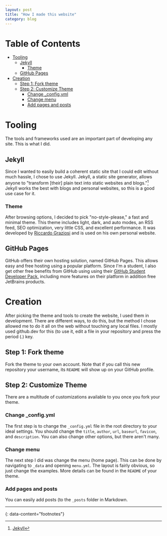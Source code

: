 ```yaml
---
layout: post
title: "How I made this website"
category: blog
---
```

# Table of Contents
- [Tooling](#tooling)
   * [Jekyll](#jekyll)
      + [Theme](#theme)
   * [GitHub Pages](#github-pages)
- [Creation](#creation)
   * [Step 1: Fork theme](#step-1-fork-theme)
   * [Step 2: Customize Theme](#step-2-customize-theme)
      + [Change _config.yml](#change-_configyml)
      + [Change menu](#change-menu)
      + [Add pages and posts](#add-pages-and-posts)

# Tooling

The tools and frameworks used are an important part of developing any site. This is what I did.

## Jekyll
Since I wanted to easily build a coherent static site that I could edit without much hassle, I chose to use Jekyll. Jekyll, a static site generator, allows anyone to "transform [their] plain text into static websites and blogs."[^1] Jekyll works the best with blogs and personal websites, so this is a good use case for it.
### Theme
After browsing options, I decided to pick "no-style-please," a fast and minimal theme. This theme includes light, dark, and auto modes, an RSS feed, SEO optimization, very little CSS, and excellent performance. It was developed by [Riccardo Graziosi](https://riggraz.dev) and is used on his own personal website. 

## GitHub Pages
GitHub offers their own hosting solution, named GitHub Pages. This allows easy and free hosting using a popular platform. Since I'm a student, I also get other free benefits from GitHub using using their [GitHub Student Developer Pack,](https://education.github.com/pack) including more features on their platform in addition free JetBrains products. 
# Creation
After picking the theme and tools to create the website, I used them in development. There are different ways, to do this, but the method I chose allowed me to do it all on the web without touching any local files. I mostly used github.dev for this (to use it, edit a file in your repository and press the period (.) key. 
## Step 1: Fork theme
Fork the theme to your own account. Note that if you call this new repository your username, its `README` will show up on your GitHub profile. 

## Step 2: Customize Theme
There are a multitude of customizations available to you once you fork your theme. 
### Change _config.yml
The first step is to change the `_config.yml` file in the root directory to your ideal settings. You should change the `title`, `author`, `url`, `baseurl`, `favicon`, and `description`. You can also change other options, but there aren't many. 
### Change menu
The next step I did was change the menu (home page). This can be done by navigating to `_data` and opening `menu.yml`. The layout is fairly obvious, so just change the examples. More details can be found in the `README` of your theme. 
### Add pages and posts
You can easily add posts (to the `_posts` folder in Markdown. 

___
{: data-content="footnotes"}

[^1]: [Jekyll](https://jekyllrb.com)
